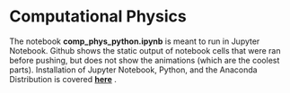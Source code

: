# Computational Physics
The notebook **comp_phys_python.ipynb** is meant to run in Jupyter Notebook. Github shows the static output of notebook cells that were ran before pushing, but does not show the animations (which are the coolest parts). 
Installation of Jupyter Notebook, Python, and the Anaconda Distribution is covered __[here](https://jupyter.readthedocs.io/en/latest/install.html#installing-jupyter-using-anaconda-and-conda)__ .
